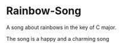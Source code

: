 # Rainbow-Song

A song about rainbows in the key of C major.

The song is a happy and a charming  song
